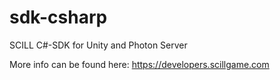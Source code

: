 # sdk-csharp
SCILL C#-SDK for Unity and Photon Server

More info can be found here:
https://developers.scillgame.com
